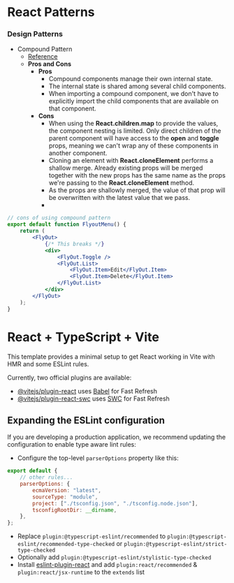 # React Patterns

### Design Patterns

-   Compound Pattern
    -   [Reference](https://www.patterns.dev/react/compound-pattern)
    -   **Pros and Cons**
        -   **Pros**
            -   Compound components manage their own internal state.
            -   The internal state is shared among several child components.
            -   When importing a compound component, we don't have to explicitly import the child components that are available on that component.
        -   **Cons**
            -   When using the **React.children.map** to provide the values, the component nesting is limited. Only direct children of the parent component will have access to the **open** and **toggle** props, meaning we can't wrap any of these components in another component.
            -   Cloning an element with **React.cloneElement** performs a shallow merge. Already existing props will be merged together with the new props has the same name as the props we're passing to the **React.cloneElement** method.
            -   As the props are shallowly merged, the value of that prop will be overwritten with the latest value that we pass.
            -

```jsx
// cons of using compound pattern
export default function FlyoutMenu() {
    return (
        <FlyOut>
            {/* This breaks */}
            <div>
                <FlyOut.Toggle />
                <FlyOut.List>
                    <FlyOut.Item>Edit</FlyOut.Item>
                    <FlyOut.Item>Delete</FlyOut.Item>
                </FlyOut.List>
            </div>
        </FlyOut>
    );
}
```

# React + TypeScript + Vite

This template provides a minimal setup to get React working in Vite with HMR and some ESLint rules.

Currently, two official plugins are available:

-   [@vitejs/plugin-react](https://github.com/vitejs/vite-plugin-react/blob/main/packages/plugin-react/README.md) uses [Babel](https://babeljs.io/) for Fast Refresh
-   [@vitejs/plugin-react-swc](https://github.com/vitejs/vite-plugin-react-swc) uses [SWC](https://swc.rs/) for Fast Refresh

## Expanding the ESLint configuration

If you are developing a production application, we recommend updating the configuration to enable type aware lint rules:

-   Configure the top-level `parserOptions` property like this:

```js
export default {
    // other rules...
    parserOptions: {
        ecmaVersion: "latest",
        sourceType: "module",
        project: ["./tsconfig.json", "./tsconfig.node.json"],
        tsconfigRootDir: __dirname,
    },
};
```

-   Replace `plugin:@typescript-eslint/recommended` to `plugin:@typescript-eslint/recommended-type-checked` or `plugin:@typescript-eslint/strict-type-checked`
-   Optionally add `plugin:@typescript-eslint/stylistic-type-checked`
-   Install [eslint-plugin-react](https://github.com/jsx-eslint/eslint-plugin-react) and add `plugin:react/recommended` & `plugin:react/jsx-runtime` to the `extends` list
